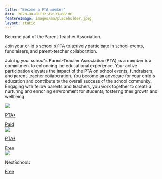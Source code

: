 ```yaml
---
title: "Become a PTA member"
date: 2020-09-01T12:49:27+06:00
featureImage: images/ma/placeholder.jpeg
layout: static
---
```


Become part of the Parent-Teacher Association.

Join your child's school's PTA to actively participate in school events, fundraisers, and parent-teacher collaboration.

Joining your school's Parent-Teacher Association (PTA) as a member is a commitment to enhancing the educational experience. Your active participation elevates the impact of the PTA on school events, fundraisers, and parent-teacher collaboration. You become an advocate for your child's education and contribute to the overall success of the school community. Engaging with fellow parents and teachers, you work together to create a nurturing and enriching environment for students, fostering their growth and wellbeing.

<a class="ma-link" href="https://www.pta.co.uk/"><div class="ma-card ma-card-Community"><div class="ma-icon"><img src ="/images/Icon-pound - community - opacity.svg"/></div><div class="ma-name"><p>PTA+</p></div><div class="ma-paid-text"><span>Paid</span></div></div></a><a class="ma-link" href="https://www.pta.co.uk/running-a-pta/community-engagement/should-i-join-the-pta/"><div class="ma-card ma-card-Community"><div class="ma-icon"><img src ="/images/Icon-check - community - opacity.svg"/></div><div class="ma-name"><p>PTA+</p></div><div class="ma-paid-text"><span>Free</span></div></div></a><a class="ma-link" href="http://www.nexschools.com/article-details/Why-Join-Parents-Teachers-Association-~PTA/62.aspx"><div class="ma-card ma-card-Community"><div class="ma-icon"><img src ="/images/Icon-check - community - opacity.svg"/></div><div class="ma-name"><p>NextSchools</p></div><div class="ma-paid-text"><span>Free</span></div></div></a>  

<br/><br/>






